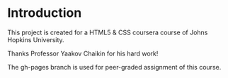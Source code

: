 # Introduction

This project is created for a HTML5 & CSS coursera course of Johns Hopkins University.

Thanks Professor Yaakov Chaikin for his hard work!

The gh-pages branch is used for peer-graded assignment of this course.
